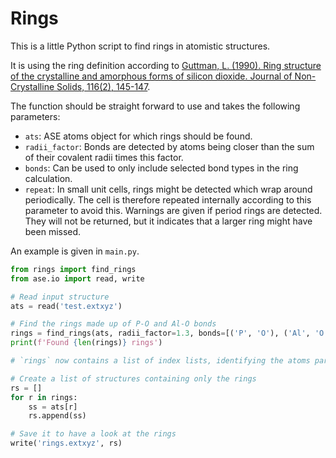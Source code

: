 # Rings

This is a little Python script to find rings in atomistic structures.

It is using the ring definition according to [Guttman, L. (1990). Ring structure of the crystalline and amorphous forms of silicon dioxide. Journal of Non-Crystalline Solids, 116(2), 145-147](https://doi.org/10.1016/0022-3093(90)90686-G).

The function should be straight forward to use and takes the following parameters:

- `ats`: ASE atoms object for which rings should be found.
- `radii_factor`: Bonds are detected by atoms being closer than the sum of their covalent radii times this factor.
- `bonds`: Can be used to only include selected bond types in the ring calculation.
- `repeat`: In small unit cells, rings might be detected which wrap around periodically. The cell is therefore repeated internally according to this parameter to avoid this. Warnings are given if period rings are detected. They will not be returned, but it indicates that a larger ring might have been missed. 


An example is given in `main.py`.

```python
from rings import find_rings
from ase.io import read, write

# Read input structure 
ats = read('test.extxyz')

# Find the rings made up of P-O and Al-O bonds
rings = find_rings(ats, radii_factor=1.3, bonds=[('P', 'O'), ('Al', 'O')], repeat=(2, 2, 2))
print(f'Found {len(rings)} rings')

# `rings` now contains a list of index lists, identifying the atoms participating in each ring

# Create a list of structures containing only the rings
rs = []
for r in rings:
    ss = ats[r]
    rs.append(ss)

# Save it to have a look at the rings
write('rings.extxyz', rs)
```



